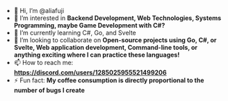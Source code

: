- 👋 Hi, I’m @aliafuji
- 👀 I’m interested in **Backend Development, Web Technologies, Systems Programming, maybe Game Development with C#?**
- 🌱 I’m currently learning C#, Go, and Svelte
- 💞️ I’m looking to collaborate on **Open-source projects using Go, C#, or Svelte, Web application development, Command-line tools, or anything exciting where I can practice these languages!**
- 📫 How to reach me: **https://discord.com/users/1285025955521499206**
- ⚡ Fun fact: **My coffee consumption is directly proportional to the number of bugs I create**
<!---
aliafuji/aliafuji is a ✨ special ✨ repository because its `README.md` (this file) appears on your GitHub profile.
You can click the Preview link to take a look at your changes.
--->
